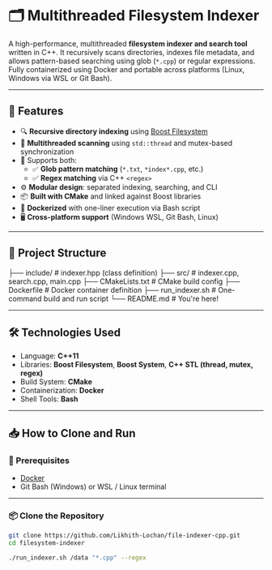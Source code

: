# 🗂️ Multithreaded Filesystem Indexer

A high-performance, multithreaded **filesystem indexer and search tool** written in C++. It recursively scans directories, indexes file metadata, and allows pattern-based searching using glob (`*.cpp`) or regular expressions. Fully containerized using Docker and portable across platforms (Linux, Windows via WSL or Git Bash).

---

## 🚀 Features

- 🔍 **Recursive directory indexing** using [Boost Filesystem](https://www.boost.org/doc/libs/release/libs/filesystem/)
- 🧵 **Multithreaded scanning** using `std::thread` and mutex-based synchronization
- 🧠 Supports both:
  - ✅ **Glob pattern matching** (`*.txt`, `*index*.cpp`, etc.)
  - ✅ **Regex matching** via C++ `<regex>`
- ⚙️ **Modular design**: separated indexing, searching, and CLI
- 📦 **Built with CMake** and linked against Boost libraries
- 🐳 **Dockerized** with one-liner execution via Bash script
- 🖥️ **Cross-platform support** (Windows WSL, Git Bash, Linux)

---

## 📂 Project Structure
├── include/            # indexer.hpp (class definition)
├── src/                # indexer.cpp, search.cpp, main.cpp
├── CMakeLists.txt      # CMake build config
├── Dockerfile          # Docker container definition
├── run_indexer.sh      # One-command build and run script
└── README.md           # You're here!

---

## 🛠️ Technologies Used

- Language: **C++11**
- Libraries: **Boost Filesystem**, **Boost System**, **C++ STL (thread, mutex, regex)**
- Build System: **CMake**
- Containerization: **Docker**
- Shell Tools: **Bash**

---

## 📥 How to Clone and Run

### 🔧 Prerequisites

- [Docker](https://www.docker.com/products/docker-desktop)
- Git Bash (Windows) or WSL / Linux terminal

---

### 📦 Clone the Repository

```bash
git clone https://github.com/Likhith-Lochan/file-indexer-cpp.git
cd filesystem-indexer

./run_indexer.sh /data "*.cpp" --regex

